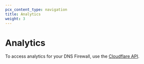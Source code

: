 ```yaml
---
pcx_content_type: navigation
title: Analytics
weight: 3
---
```


# Analytics

To access analytics for your DNS Firewall, use the [Cloudflare API](https://api.cloudflare.com/#dns-firewall-analytics-properties).
